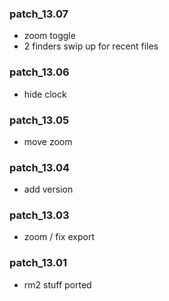 ### patch_13.07
- zoom toggle 
- 2 finders swip up for recent files

### patch_13.06
- hide clock 

### patch_13.05
- move zoom

### patch_13.04
- add version

### patch_13.03
- zoom / fix export

### patch_13.01
- rm2 stuff ported
